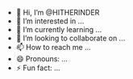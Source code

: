 - 👋 Hi, I’m @HITHERINDER
- 👀 I’m interested in ...
- 🌱 I’m currently learning ...
- 💞️ I’m looking to collaborate on ...
- 📫 How to reach me ...
- 😄 Pronouns: ...
- ⚡ Fun fact: ...

<!---
HITHERINDER/HITHERINDER is a ✨ special ✨ repository because its `README.md` (this file) appears on your GitHub profile.
You can click the Preview link to take a look at your changes.
--->
